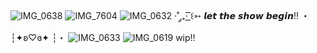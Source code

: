 ![IMG_0638](https://github.com/user-attachments/assets/32c20906-1b86-4c94-a2ab-77a0d4e39c34)
![IMG_7604](https://github.com/user-attachments/assets/de84b86f-7bd0-4c72-86b6-dec8825155e9)
![IMG_0632](https://github.com/user-attachments/assets/0629a276-c738-4f5e-9ce4-8fb829a15157)
·˚ ༘₊· ͟͟͞͞꒰➳ 𝙡𝙚𝙩 𝙩𝙝𝙚 𝙨𝙝𝙤𝙬 𝙗𝙚𝙜𝙞𝙣!!
・┆✦ʚ♡ɞ✦ ┆・
![IMG_0633](https://github.com/user-attachments/assets/33130438-ec6f-494f-b369-4718dd2a1eb7)
![IMG_0619](https://github.com/user-attachments/assets/f427aa2a-badd-44f3-b608-e771ccda11c4)
wip!!
